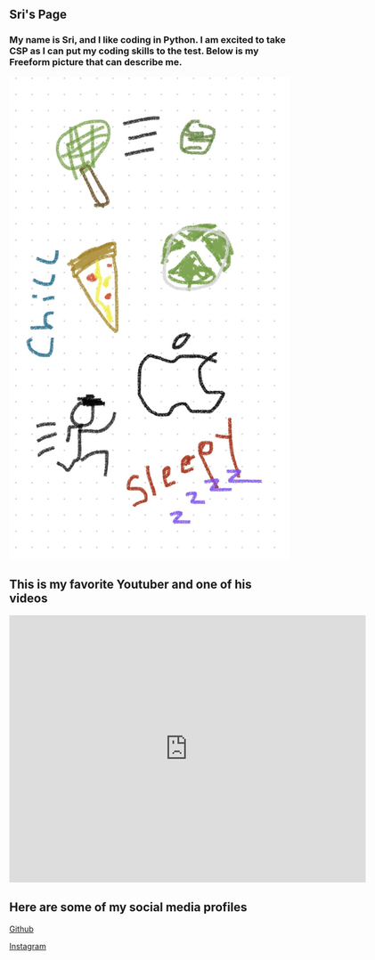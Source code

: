 


## Sri's Page
### My name is Sri, and I like coding in Python. I am excited to take CSP as I can put my coding skills to the test. Below is my Freeform picture that can describe me.

![](images/IMG_3155.jpg)

## This is my favorite Youtuber and one of his videos
<iframe
    width="640"
    height="480"
    src="https://www.youtube.com/embed/guXTAOcrZaY"
    frameborder="0"
    allow="autoplay; encrypted-media"
    allowfullscreen
>
</iframe>

## Here are some of my social media profiles
[Github](https://github.com/SriS126)  

[Instagram](https://www.instagram.com/sri__s126/?next=%2F)